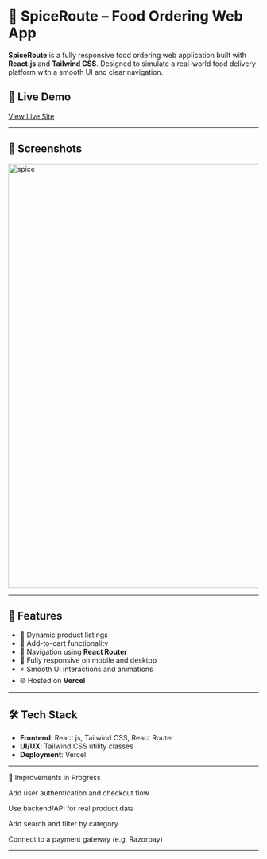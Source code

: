 # 🍛 SpiceRoute – Food Ordering Web App

**SpiceRoute** is a fully responsive food ordering web application built with **React.js** and **Tailwind CSS**. Designed to simulate a real-world food delivery platform with a smooth UI and clear navigation.

## 🔗 Live Demo
[View Live Site](https://spice-route.vercel.app/)

---

## 📸 Screenshots

<img width="1887" height="853" alt="spice" src="https://github.com/user-attachments/assets/c0f7126c-11b1-4f4f-aaa8-baae7f342b76" />


---

## 🚀 Features

- 🍱 Dynamic product listings
- 🛒 Add-to-cart functionality
- 🔁 Navigation using **React Router**
- 📱 Fully responsive on mobile and desktop
- ⚡ Smooth UI interactions and animations
- 🌐 Hosted on **Vercel**

---

## 🛠 Tech Stack

- **Frontend**: React.js, Tailwind CSS, React Router
- **UI/UX**: Tailwind CSS utility classes
- **Deployment**: Vercel

---
📌 Improvements in Progress

Add user authentication and checkout flow

Use backend/API for real product data

Add search and filter by category

Connect to a  payment gateway (e.g. Razorpay)

---
